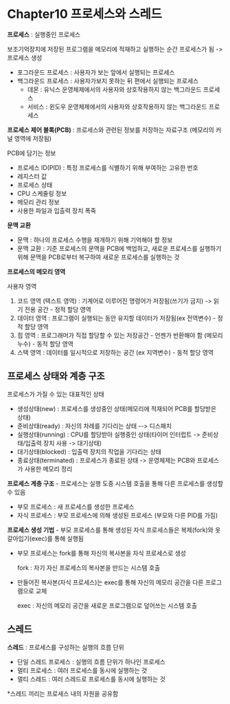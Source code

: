 # Chapter10 프로세스와 스레드

**프로세스** : 실행중인 프로세스

보조기억장치에 저장된 프로그램을 메모리에 적재하고 실행하는 순간 프로세스가 됨 -> 프로세스 생성

- 포그라운드 프로세스 : 사용자가 보는 앞에서 실행되는 프로세스
- 백그라운드 프로세스 : 사용자가보지 못하는 뒤 편에서 실행되는 프로세스
  - 데몬 : 유닉스 운영체제에서의 사용자와 상호작용하지 않는 백그라운드 프로세스
  - 서비스 : 윈도우 운영체제에서의 사용자와 상호작용하지 않는 백그라운드 프로세스

**프로세스 제어 블록(PCB)** : 프로세스와 관련된 정보를 저장하는 자료구조 (메모리의 커널 영역에 저장됨)

PCB에 담기는 정보

- 프로세스 ID(PID) : 특정 프로세스를 식별하기 위해 부여하는 고유한 번호
- 레지스터 값
- 프로세스 상태
- CPU 스케줄링 정보
- 메모리 관리 정보
- 사용한 파일과 입출력 장치 폭죽

**문맥 교환**

- 문맥 : 하나의 프로세스 수행을 재개하기 위해 기억해야 할 정보
- 문맥 교환 : 기준 프로세스의 문맥을 PCB에 백업하고, 새로운 프로세스를 실행하기 위해 문맥을 PCB로부터 복구하여 새로운 프로세스를 실행하는 것

**프로세스의 메모리 영역**

사용자 영역

1. 코드 영역 (텍스트 영역) : 기계어로 이루어진 명령어가 저장됨(쓰기가 금지) -> 읽기 전용 공간 - 정적 할당 영역
2. 데이터 영역 : 프로그램이 실행되는 동안 유지할 데이터가 저장됨(ex 전역변수) - 정적 할당 영역
3. 힙 영역 : 프로그래머가 직접 할당할 수 있는 저장공간 - 언젠가 반환해야 함 (메모리 누수) - 동적 할당 영역
4. 스택 영역 : 데이터를 일시적으로 저장하는 공간 (ex 지역변수) - 동적 할당 영역

## 프로세스 상태와 계층 구조

프로세스가 가질 수 있는 대표적인 상태

- 생성상태(new) : 프로세스를 생성중인 상태(메모리에 적재되어 PCB를 할당받은 상태)
- 준비상태(ready) : 자신의 차례를 기다리는 상태  --> 디스패치
- 실행상태(running) : CPU를 할당받아 실행중인 상태(타이머 인터럽트 -> 준비상태/입출력 장치 사용 -> 대기상태)
- 대기상태(blocked) : 입출력 장치의 작업을 기다리는 상태
- 종료상태(terminated) : 프로세스가 종료된 상태 -> 운영체제는 PCB와 프로세스가 사용한 메모리 정리

**프로세스 계층 구조** - 프로세스는 실행 도중 시스템 호출을 통해 다른 프로세스를 생성할 수 있음

- 부모 프로세스 : 새 프로세스를 생성한 프로세스
- 자식 프로세스 : 부모 프로세스에 의해 생성된 프로세스 (부모와 다른 PID를 가짐)

**프로세스 생성 기법** - 부모 프로세스를 통해 생성된 자식 프로세스들은 복제(fork)와 옷갈아입기(exec)를 통해 실행됨

- 부모 프로세스는 fork를 통해 자신의 복사본을 자식 프로세스로 생성

  fork : 자기 자신 프로세스의 복사본을 만드는 시스템 호출

- 만들어진 복사본(자식 프로세스)는 exec를 통해 자신의 메모리 공간을 다른 프로그램으로 교체

  exec : 자신의 메모리 공간을 새로운 프로그램으로 덮어쓰는 시스템 호출

## 스레드 

**스레드** : 프로세스를 구성하는 실행의 흐름 단위

- 단일 스레드 프로세스 : 실행의 흐름 단위가 하나인 프로세스
- 멀티 프로세스 : 여러 프로세스를 동시에 실행하는 것
- 멀티 스레드 : 여러 스레드로 프로세스를 동시에 실행하는 것

*스레드 끼리는 프로세스 내의 자원을 공유함